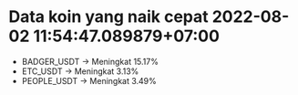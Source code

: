 # Data koin yang naik cepat 2022-08-02 11:54:47.089879+07:00

* BADGER_USDT -> Meningkat 15.17%
* ETC_USDT -> Meningkat 3.13%
* PEOPLE_USDT -> Meningkat 3.49%
